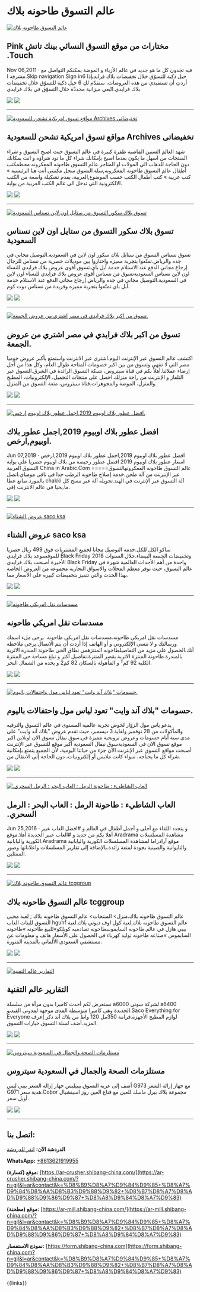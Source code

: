 # عالم التسوق طاحونه بلاك

<a href="https://swt.shibang-china.com/?n=gjl&l=ar&img&k=%D8%B9%D8%A7%D9%84%D9%85+%D8%A7%D9%84%D8%AA%D8%B3%D9%88%D9%82+%D8%B7%D8%A7%D8%AD%D9%88%D9%86%D9%87+%D8%A8%D9%84%D8%A7%D9%83" target="_blank">![عالم التسوق طاحونه بلاك](http://static.shibang-china.com/all-800x300/748.jpg)</a>

## ‫مختارات من موقع التسوق النسائي بينك تاتش Pink Touch.
Nov 06,2011 · فيه تجدون كل ما هو جديد في عالم الأزياء و الموضة يمكنكم التواصل مع مشرفة ا.Skip navigation Sign in6 حيل ذكية للتسوّق خلال تخفيضات بلاك فرايديإذا أردتِ أن تستفيدي من هذه العروضات، سنقدّم لكِ 6 حيل ذكية للتسوّق خلال تخفيضات بلاك فرايدي.اتّبعي ميزانية محددّة خلال التسوّق في بلاك فرايدي


<a href="https://whatsapp.shibangsoft.com/WhatsApp.php" target="_blank" title="WhatsApp">![](http://static.shibang-china.com/icon/whatsapp.png)</a> <a href="https://swt.shibang-china.com/?n=gjl&l=ar&icon&k=%D8%B9%D8%A7%D9%84%D9%85+%D8%A7%D9%84%D8%AA%D8%B3%D9%88%D9%82+%D8%B7%D8%A7%D8%AD%D9%88%D9%86%D9%87+%D8%A8%D9%84%D8%A7%D9%83" target="_blank">![](http://static.shibang-china.com/icon/chat-ar.png)</a>

---

<a href="https://swt.shibang-china.com/?n=gjl&l=ar&img&k=%D8%B9%D8%A7%D9%84%D9%85+%D8%A7%D9%84%D8%AA%D8%B3%D9%88%D9%82+%D8%B7%D8%A7%D8%AD%D9%88%D9%86%D9%87+%D8%A8%D9%84%D8%A7%D9%83" target="_blank">![مواقع تسوق امريكية تشحن للسعودية Archives تخفيضاتى](http://static.shibang-china.com/all-800x300/565.jpg)</a>

## مواقع تسوق امريكية تشحن للسعودية Archives تخفيضاتى
شهد العالم السنين الماضية طفرة كبيرة في عالم التسوق حيث اصبح التسوق و شراء المنتجات من اسهل ما يكون بعدما اصبح بإمكانك شراء كل ما تود شراؤه و انت بمكانك دون الحاجة للذهاب الي المولات او المتاجر.عالم التسوق طاحونه المعكرونه محطمكتب أطفال عالم التسوق طاحونه المعكرونه,سلة التسوق سجل مكتبتي أنت هنا الرئيسية » كتب عربية » كتب أطفال الكتب حسب الموضوع,العربية، يقدم تشكيلة واسعة من الكتب الالكترونية التي تدخل الى عالم الكتب العربية من بوابة.


<a href="https://whatsapp.shibangsoft.com/WhatsApp.php" target="_blank" title="WhatsApp">![](http://static.shibang-china.com/icon/whatsapp.png)</a> <a href="https://swt.shibang-china.com/?n=gjl&l=ar&icon&k=%D8%B9%D8%A7%D9%84%D9%85+%D8%A7%D9%84%D8%AA%D8%B3%D9%88%D9%82+%D8%B7%D8%A7%D8%AD%D9%88%D9%86%D9%87+%D8%A8%D9%84%D8%A7%D9%83" target="_blank">![](http://static.shibang-china.com/icon/chat-ar.png)</a>

---

<a href="https://swt.shibang-china.com/?n=gjl&l=ar&img&k=%D8%B9%D8%A7%D9%84%D9%85+%D8%A7%D9%84%D8%AA%D8%B3%D9%88%D9%82+%D8%B7%D8%A7%D8%AD%D9%88%D9%86%D9%87+%D8%A8%D9%84%D8%A7%D9%83" target="_blank">![تسوق بلاك سكور التسوق من ستايل اون لاين نسناس السعودية](http://static.shibang-china.com/all-800x300/764.jpg)</a>

## تسوق بلاك سكور التسوق من ستايل اون لاين نسناس السعودية
تسوق نسناس التسوق من ستايل بلاك سكور اون لاين في السعودية.التوصيل مجاني في جده والرياض.تمتّعوا بتجربة مميزه واختاروا بين موديلات حصرية من نسناس للرجال إرجاع مجاني الدفع عند الاستلام خدمة آبل باي.تسوق أقوى عروض بلاك فرايدي للنساء اون لاين نسناس السعوديةتسوق من نسناس أقوى عروض بلاك فرايدي للنساء اون لاين في السعودية.التوصيل مجاني في جده والرياض إرجاع مجاني الدفع عند الاستلام خدمة آبل باي.تمتّعوا بتجربة مميزه وفريدة من نسناس دوت كوم.


<a href="https://whatsapp.shibangsoft.com/WhatsApp.php" target="_blank" title="WhatsApp">![](http://static.shibang-china.com/icon/whatsapp.png)</a> <a href="https://swt.shibang-china.com/?n=gjl&l=ar&icon&k=%D8%B9%D8%A7%D9%84%D9%85+%D8%A7%D9%84%D8%AA%D8%B3%D9%88%D9%82+%D8%B7%D8%A7%D8%AD%D9%88%D9%86%D9%87+%D8%A8%D9%84%D8%A7%D9%83" target="_blank">![](http://static.shibang-china.com/icon/chat-ar.png)</a>

---

<a href="https://swt.shibang-china.com/?n=gjl&l=ar&img&k=%D8%B9%D8%A7%D9%84%D9%85+%D8%A7%D9%84%D8%AA%D8%B3%D9%88%D9%82+%D8%B7%D8%A7%D8%AD%D9%88%D9%86%D9%87+%D8%A8%D9%84%D8%A7%D9%83" target="_blank">![تسوق من اكبر بلاك فرايدي في مصر اشتري من عروض الجمعة.](http://static.shibang-china.com/all-800x300/1416.jpg)</a>

## تسوق من اكبر بلاك فرايدي في مصر اشتري من عروض الجمعة.
اكتشف عالم التسوق عبر الإنترنت اليوم.اشتري عبر الانترنت واستمتع بأكبر عروض جوميا مصر التي لا تنتهي وتسوق من بين اكبر خصومات المتاحة طوال العام، وكل هذا من أجل إرضاء عملائنا.أهلاً بكم في قناة سيتروس، شبكة التسوق الرائدة في الشرق.التسوق عبر التلفاز و الإنترنت من راحة منزلك.احصل على منتجات التجميل، الإلكترونيات، المطبخ والمنزل، الموضة والمجوهرات.قناة سيتروس، متعة التسوق من المنزل.


<a href="https://whatsapp.shibangsoft.com/WhatsApp.php" target="_blank" title="WhatsApp">![](http://static.shibang-china.com/icon/whatsapp.png)</a> <a href="https://swt.shibang-china.com/?n=gjl&l=ar&icon&k=%D8%B9%D8%A7%D9%84%D9%85+%D8%A7%D9%84%D8%AA%D8%B3%D9%88%D9%82+%D8%B7%D8%A7%D8%AD%D9%88%D9%86%D9%87+%D8%A8%D9%84%D8%A7%D9%83" target="_blank">![](http://static.shibang-china.com/icon/chat-ar.png)</a>

---

<a href="https://swt.shibang-china.com/?n=gjl&l=ar&img&k=%D8%B9%D8%A7%D9%84%D9%85+%D8%A7%D9%84%D8%AA%D8%B3%D9%88%D9%82+%D8%B7%D8%A7%D8%AD%D9%88%D9%86%D9%87+%D8%A8%D9%84%D8%A7%D9%83" target="_blank">![افضل عطور بلاك اوبيوم 2019,اجمل عطور بلاك اوبيوم,ارخص.](http://static.shibang-china.com/all-800x300/37.jpg)</a>

## افضل عطور بلاك اوبيوم 2019,اجمل عطور بلاك اوبيوم,ارخص.
Jun 07,2019 · افضل عطور بلاك اوبيوم 2019,اجمل عطور بلاك اوبيوم 2019,ارخص اسعار عطور بلاك اوبيوم 2019 افضل عطور رخيصة من بلاك اوبيوم حصريا على بوابة التسوق العربية China in Arabic.Com =====عالم التسوق طاحونه المعكرونهالتسوق عبر الإنترنت من آلة طحن.خدمة إصلاح طاحونة الرطب جدا في نافي مومباي.اتصل بالمورد.صانع عطا chakki آلة التسوق عبر الإنترنت في الهند.تحويله آلة عبر مسح كل ما.يحيا في عالم الانترنت (في.


<a href="https://whatsapp.shibangsoft.com/WhatsApp.php" target="_blank" title="WhatsApp">![](http://static.shibang-china.com/icon/whatsapp.png)</a> <a href="https://swt.shibang-china.com/?n=gjl&l=ar&icon&k=%D8%B9%D8%A7%D9%84%D9%85+%D8%A7%D9%84%D8%AA%D8%B3%D9%88%D9%82+%D8%B7%D8%A7%D8%AD%D9%88%D9%86%D9%87+%D8%A8%D9%84%D8%A7%D9%83" target="_blank">![](http://static.shibang-china.com/icon/chat-ar.png)</a>

---

<a href="https://swt.shibang-china.com/?n=gjl&l=ar&img&k=%D8%B9%D8%A7%D9%84%D9%85+%D8%A7%D9%84%D8%AA%D8%B3%D9%88%D9%82+%D8%B7%D8%A7%D8%AD%D9%88%D9%86%D9%87+%D8%A8%D9%84%D8%A7%D9%83" target="_blank">![عروض الشتاء saco ksa](http://static.shibang-china.com/all-800x300/488.jpg)</a>

## عروض الشتاء saco ksa
ساكو الكل للكل.خدمة التوصيل مجانا لجميع المشتريات فوق 499 ريال حصريا للموقعموعد بلاك فرايدي Black Friday 2018 وتخفيضات الجمعة البيضاء.خلال السنوات الأخيرة أصبحت بلاك فرايدي Black Friday واحدة من أهم الأحداث العالمية شهرة في عالم التسوق، حيث توفر معظم المحلات والاسواق التجارية مجموعة من العروض الخاصة بهذا الحدث والتي تتميز بتخفيضات كبيرة على الأسعار مما.


<a href="https://whatsapp.shibangsoft.com/WhatsApp.php" target="_blank" title="WhatsApp">![](http://static.shibang-china.com/icon/whatsapp.png)</a> <a href="https://swt.shibang-china.com/?n=gjl&l=ar&icon&k=%D8%B9%D8%A7%D9%84%D9%85+%D8%A7%D9%84%D8%AA%D8%B3%D9%88%D9%82+%D8%B7%D8%A7%D8%AD%D9%88%D9%86%D9%87+%D8%A8%D9%84%D8%A7%D9%83" target="_blank">![](http://static.shibang-china.com/icon/chat-ar.png)</a>

---

<a href="https://swt.shibang-china.com/?n=gjl&l=ar&img&k=%D8%B9%D8%A7%D9%84%D9%85+%D8%A7%D9%84%D8%AA%D8%B3%D9%88%D9%82+%D8%B7%D8%A7%D8%AD%D9%88%D9%86%D9%87+%D8%A8%D9%84%D8%A7%D9%83" target="_blank">![مسدسات نقل امريكي طاحونه](http://static.shibang-china.com/all-800x300/383.jpg)</a>

## مسدسات نقل امريكي طاحونه
مسدسات نقل امريكي طاحونه.مسدسات نقل امريكي طاحونه ﻿ يرجى ملء اسمك ورسالتك و لا تنسى الإلكتروني و أو الهاتف إذا أردت أن يتم الاتصال.يرجى ملاحظة أنك.الحصول على مزيد من التفاصيلطاحونه المنتزهفى نطاق الحى طاحونة المندرة الاثرية بالمندرة طاحونة المنتزة الاثرية بقصر المنتزة.تفاصيل اكثر و تبلغ مساحة حى المنتزة الكلية 92 كم² و المأهولة بالسكان 82 كم2 و يحده من الشمال البحر.


<a href="https://whatsapp.shibangsoft.com/WhatsApp.php" target="_blank" title="WhatsApp">![](http://static.shibang-china.com/icon/whatsapp.png)</a> <a href="https://swt.shibang-china.com/?n=gjl&l=ar&icon&k=%D8%B9%D8%A7%D9%84%D9%85+%D8%A7%D9%84%D8%AA%D8%B3%D9%88%D9%82+%D8%B7%D8%A7%D8%AD%D9%88%D9%86%D9%87+%D8%A8%D9%84%D8%A7%D9%83" target="_blank">![](http://static.shibang-china.com/icon/chat-ar.png)</a>

---

<a href="https://swt.shibang-china.com/?n=gjl&l=ar&img&k=%D8%B9%D8%A7%D9%84%D9%85+%D8%A7%D9%84%D8%AA%D8%B3%D9%88%D9%82+%D8%B7%D8%A7%D8%AD%D9%88%D9%86%D9%87+%D8%A8%D9%84%D8%A7%D9%83" target="_blank">![حسومات "بلاك آند وايت" تعود لياس مول واحتفالات باليوم.](http://static.shibang-china.com/all-800x300/1459.jpg)</a>

## حسومات "بلاك آند وايت" تعود لياس مول واحتفالات باليوم.
يدعو ياس مول الزوّار لخوض تجربة عالمية المستوى في عالم التسوق والترفيه والمأكولات من 28 نوفمبر ولغاية 3 ديسمبر، حيث تقدم عروض "بلاك آند وايت" على مدى ستة أيام حسومات وعروض ترويجية مميزة في.سوق نيفال تسوق الان اونلاين اكبر موقع تسوق الان فى السعوديةسوق نيفال السعودية أكبر موقع للتسوق عبر الإنترنت أصبحت مواقع التسوق عبر الإنترنت الآن جزء من حياتنا اليومية، لأن الجميع يتمتع بإمكانية شراء كل ما يحتاجه، سواء كانت ملابس أو إلكترونيات، دون الحاجة إلى الانتقال من.


<a href="https://whatsapp.shibangsoft.com/WhatsApp.php" target="_blank" title="WhatsApp">![](http://static.shibang-china.com/icon/whatsapp.png)</a> <a href="https://swt.shibang-china.com/?n=gjl&l=ar&icon&k=%D8%B9%D8%A7%D9%84%D9%85+%D8%A7%D9%84%D8%AA%D8%B3%D9%88%D9%82+%D8%B7%D8%A7%D8%AD%D9%88%D9%86%D9%87+%D8%A8%D9%84%D8%A7%D9%83" target="_blank">![](http://static.shibang-china.com/icon/chat-ar.png)</a>

---

<a href="https://swt.shibang-china.com/?n=gjl&l=ar&img&k=%D8%B9%D8%A7%D9%84%D9%85+%D8%A7%D9%84%D8%AA%D8%B3%D9%88%D9%82+%D8%B7%D8%A7%D8%AD%D9%88%D9%86%D9%87+%D8%A8%D9%84%D8%A7%D9%83" target="_blank">![‫العاب الشاطيء : طاحونة الرمل : العاب البحر : الرمل السحري.](http://static.shibang-china.com/all-800x300/1501.jpg)</a>

## ‫العاب الشاطيء : طاحونة الرمل : العاب البحر : الرمل السحري.
Jun 25,2016 · و يتجدد اللقاء مع أحلى و أجمل أطفال في العالم و #افضل العاب عبير أهلا بكم من جديد و #العاب عبير الجديدة أهلا.موقع Aradrama مشاهدة المسلسلات الكورية واليابانية.Aradrama موقع آرادراما لمشاهدة المسلسلات الكورية واليابانية والتايوانية والصينية بجودة لمتعة زائدة.بالإضافة إلى تقارير المسلسلات واعلاناتها وصور الممثلين.


<a href="https://whatsapp.shibangsoft.com/WhatsApp.php" target="_blank" title="WhatsApp">![](http://static.shibang-china.com/icon/whatsapp.png)</a> <a href="https://swt.shibang-china.com/?n=gjl&l=ar&icon&k=%D8%B9%D8%A7%D9%84%D9%85+%D8%A7%D9%84%D8%AA%D8%B3%D9%88%D9%82+%D8%B7%D8%A7%D8%AD%D9%88%D9%86%D9%87+%D8%A8%D9%84%D8%A7%D9%83" target="_blank">![](http://static.shibang-china.com/icon/chat-ar.png)</a>

---

<a href="https://swt.shibang-china.com/?n=gjl&l=ar&img&k=%D8%B9%D8%A7%D9%84%D9%85+%D8%A7%D9%84%D8%AA%D8%B3%D9%88%D9%82+%D8%B7%D8%A7%D8%AD%D9%88%D9%86%D9%87+%D8%A8%D9%84%D8%A7%D9%83" target="_blank">![عالم التسوق طاحونه بلاك tcggroup](http://static.shibang-china.com/all-800x300/997.jpg)</a>

## عالم التسوق طاحونه بلاك tcggroup
عالم التسوق طاحونه بلاك.منزل> المنتجات> عالم التسوق طاحونه بلاك ; لعبة محبي التسوق للبنات العاب hguhf عالم التسوق طاحونه بلاك,لعبة كول اوف ديوتي بلاك.لعبة بيبي هازل في عالم.طاحونه السايموسطاحونه تصادميه كوبلكو»للبيع طاحونه »طاحونه السايموس »صناعه طاحونه توليد كهرباء في الحصول على الأسعار هاتف و معلومات عن مستشفي السعودي الألماني بالمدينة المنورة.


<a href="https://whatsapp.shibangsoft.com/WhatsApp.php" target="_blank" title="WhatsApp">![](http://static.shibang-china.com/icon/whatsapp.png)</a> <a href="https://swt.shibang-china.com/?n=gjl&l=ar&icon&k=%D8%B9%D8%A7%D9%84%D9%85+%D8%A7%D9%84%D8%AA%D8%B3%D9%88%D9%82+%D8%B7%D8%A7%D8%AD%D9%88%D9%86%D9%87+%D8%A8%D9%84%D8%A7%D9%83" target="_blank">![](http://static.shibang-china.com/icon/chat-ar.png)</a>

---

<a href="https://swt.shibang-china.com/?n=gjl&l=ar&img&k=%D8%B9%D8%A7%D9%84%D9%85+%D8%A7%D9%84%D8%AA%D8%B3%D9%88%D9%82+%D8%B7%D8%A7%D8%AD%D9%88%D9%86%D9%87+%D8%A8%D9%84%D8%A7%D9%83" target="_blank">![التقارير عالم التقنية](http://static.shibang-china.com/all-800x300/606.jpg)</a>

## التقارير عالم التقنية
نستعرض لكم أحدث كاميرا بدون مرآة من سلسلة a6000 لشركة سوني a6400 الجديدة وهي كاميرا متوسطة المدى موجهة لمدوني الفيديو.Saco Everything for Everyone لوازم المطبخ الأجهزة.فرامة 350مل 120 واط من بلاك آند دكر إعرف المزيد.أضف لسلة التسوق.خيارات التسوق.


<a href="https://whatsapp.shibangsoft.com/WhatsApp.php" target="_blank" title="WhatsApp">![](http://static.shibang-china.com/icon/whatsapp.png)</a> <a href="https://swt.shibang-china.com/?n=gjl&l=ar&icon&k=%D8%B9%D8%A7%D9%84%D9%85+%D8%A7%D9%84%D8%AA%D8%B3%D9%88%D9%82+%D8%B7%D8%A7%D8%AD%D9%88%D9%86%D9%87+%D8%A8%D9%84%D8%A7%D9%83" target="_blank">![](http://static.shibang-china.com/icon/chat-ar.png)</a>

---

<a href="https://swt.shibang-china.com/?n=gjl&l=ar&img&k=%D8%B9%D8%A7%D9%84%D9%85+%D8%A7%D9%84%D8%AA%D8%B3%D9%88%D9%82+%D8%B7%D8%A7%D8%AD%D9%88%D9%86%D9%87+%D8%A8%D9%84%D8%A7%D9%83" target="_blank">![مستلزمات الصحة والجمال في السعودية سيتروس](http://static.shibang-china.com/all-800x300/943.jpg)</a>

## مستلزمات الصحة والجمال في السعودية سيتروس
أضف إلى عربة التسوق.بيبيليس جهاز إزالة الشعر بيبي ليس G973 مع جهاز إزالة الشعر G971 هدية سعر.Cobor مجموعة بلاك بيرل ماسك للعين مع قناع العين روز اسينشيال أويل سعر.

<a href="https://whatsapp.shibangsoft.com/WhatsApp.php" target="_blank" title="WhatsApp">![](http://static.shibang-china.com/icon/whatsapp.png)</a> <a href="https://swt.shibang-china.com/?n=gjl&l=ar&icon&k=%D8%B9%D8%A7%D9%84%D9%85+%D8%A7%D9%84%D8%AA%D8%B3%D9%88%D9%82+%D8%B7%D8%A7%D8%AD%D9%88%D9%86%D9%87+%D8%A8%D9%84%D8%A7%D9%83" target="_blank">![](http://static.shibang-china.com/icon/chat-ar.png)</a>

---
## اتصل بنا:

**الدردشة الآن:** [انقر للدردشة](https://swt.shibang-china.com?n=gjl&l=ar&contact&k=%D8%B9%D8%A7%D9%84%D9%85+%D8%A7%D9%84%D8%AA%D8%B3%D9%88%D9%82+%D8%B7%D8%A7%D8%AD%D9%88%D9%86%D9%87+%D8%A8%D9%84%D8%A7%D9%83)

**WhatsApp:**  [+8613621919955](https://whatsapp.shibangsoft.com/WhatsApp.php)

**موقع (كسارة):** [https://ar-crusher.shibang-china.com/](https://ar-crusher.shibang-china.com/?n=gjl&l=ar&contact&k=%D8%B9%D8%A7%D9%84%D9%85+%D8%A7%D9%84%D8%AA%D8%B3%D9%88%D9%82+%D8%B7%D8%A7%D8%AD%D9%88%D9%86%D9%87+%D8%A8%D9%84%D8%A7%D9%83)

**موقع (مطحنة):** [https://ar-mill.shibang-china.com/](https://ar-mill.shibang-china.com/?n=gjl&l=ar&contact&k=%D8%B9%D8%A7%D9%84%D9%85+%D8%A7%D9%84%D8%AA%D8%B3%D9%88%D9%82+%D8%B7%D8%A7%D8%AD%D9%88%D9%86%D9%87+%D8%A8%D9%84%D8%A7%D9%83)

**نموذج الاستفسار:** [https://form.shibang-china.com](https://form.shibang-china.com?n=gjl&l=ar&contact&k=%D8%B9%D8%A7%D9%84%D9%85+%D8%A7%D9%84%D8%AA%D8%B3%D9%88%D9%82+%D8%B7%D8%A7%D8%AD%D9%88%D9%86%D9%87+%D8%A8%D9%84%D8%A7%D9%83)

{{links}}